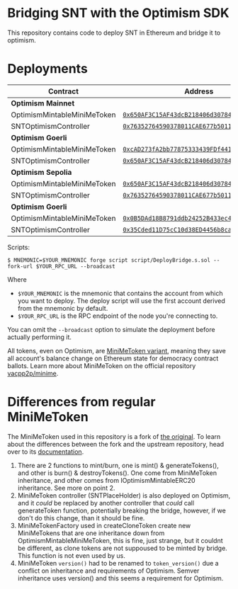 # Bridging SNT with the Optimism SDK

This repository contains code to deploy SNT in Ethereum and bridge it to optimism.

# Deployments

| **Contract**                | **Address**                                                                                                                                     | **Snapshot**                                                                                                 |
| --------------------------- | ----------------------------------------------------------------------------------------------------------------------------------------------- | ------------------------------------------------------------------------------------------------------------ |
| **Optimism Mainnet**        |                                                                                                                                                 |                                                                                                              |
| OptimismMintableMiniMeToken | [`0x650AF3C15AF43dcB218406d30784416D64Cfb6B2`](https://optimistic.etherscan.io/address/0x650AF3C15AF43dcB218406d30784416D64Cfb6B2)              | [`1b3159a`](https://github.com/logos-co/optimism-bridge-snt/commit/1b3159ad4113378d95452866c0c43ca19a05aadd) |
| SNTOptimismController       | [`0x76352764590378011CAE677b50110Ae02eDE2b62`](https://optimistic.etherscan.io/address/0x76352764590378011CAE677b50110Ae02eDE2b62#readContract) | [`1b3159a`](https://github.com/logos-co/optimism-bridge-snt/commit/1b3159ad4113378d95452866c0c43ca19a05aadd) |
| **Optimism Goerli**         |                                                                                                                                                 |                                                                                                              |
| OptimismMintableMiniMeToken | [`0xcAD273fA2bb77875333439FDf4417D995159c3E1`](https://goerli-optimism.etherscan.io/address/0xcAD273fA2bb77875333439FDf4417D995159c3E1)         | [`dc28b89`](https://github.com/logos-co/optimism-bridge-snt/commit/dc28b89d6af0b8f48397b3efaea5e338496e40eb) |
| SNTOptimismController       | [`0x650AF3C15AF43dcB218406d30784416D64Cfb6B2`](https://goerli-optimism.etherscan.io/address/0x650AF3C15AF43dcB218406d30784416D64Cfb6B2)         | [`dc28b89`](https://github.com/logos-co/optimism-bridge-snt/commit/dc28b89d6af0b8f48397b3efaea5e338496e40eb) |
| **Optimism Sepolia**        |                                                                                                                                                 |                                                                                                              |
| OptimismMintableMiniMeToken | [`0x650AF3C15AF43dcB218406d30784416D64Cfb6B2`](https://optimistic.etherscan.io/address/0x650AF3C15AF43dcB218406d30784416D64Cfb6B2)              | [`1b3159a`](https://github.com/logos-co/optimism-bridge-snt/commit/1b3159ad4113378d95452866c0c43ca19a05aadd) |
| SNTOptimismController       | [`0x76352764590378011CAE677b50110Ae02eDE2b62`](https://optimistic.etherscan.io/address/0x76352764590378011CAE677b50110Ae02eDE2b62#readContract) | [`1b3159a`](https://github.com/logos-co/optimism-bridge-snt/commit/1b3159ad4113378d95452866c0c43ca19a05aadd) |
| **Optimism Goerli**         |                                                                                                                                                 |                                                                                                              |
| OptimismMintableMiniMeToken | [`0x0B5DAd18B8791ddb24252B433ec4f21f9e6e5Ed0`](https://optimism-sepolia.blockscout.com/address/0x0B5DAd18B8791ddb24252B433ec4f21f9e6e5Ed0)      | [`b6f50cf`](https://github.com/logos-co/optimism-bridge-snt/commit/b6f50cff2daf7552d88dea2c1d9fa41f2b46acf1) |
| SNTOptimismController       | [`0x35Cded11D75cC10d38ED4456b8caDC9F36E85E42`](https://optimism-sepolia.blockscout.com/address/0x35Cded11D75cC10d38ED4456b8caDC9F36E85E42)      | [`b6f50cf`](https://github.com/logos-co/optimism-bridge-snt/commit/b6f50cff2daf7552d88dea2c1d9fa41f2b46acf1) |

Scripts:

```
$ MNEMONIC=$YOUR_MNEMONIC forge script script/DeployBridge.s.sol --fork-url $YOUR_RPC_URL --broadcast
```

Where

- `$YOUR_MNEMONIC` is the mnemonic that contains the account from which you want to deploy. The deploy script will use
  the first account derived from the mnemonic by default.
- `$YOUR_RPC_URL` is the RPC endpoint of the node you're connecting to.

You can omit the `--broadcast` option to simulate the deployment before actually performing it.

All tokens, even on Optimism, are [MiniMeToken variant](https://github.com/vacp2p/minime), meaning they save all
account's balance change on Ethereum state for democracy contract ballots. Learn more about MiniMeToken on the official
repository [vacpp2p/minime](https://github.com/vacp2p/minime).

# Differences from regular MiniMeToken

The MiniMeToken used in this repository is a fork of [the original](https://github.com/Giveth/minime). To learn about
the differences between the fork and the upstream repository, head over to its
[documentation](https://github.com/vacp2p/minime#readme).

1. There are 2 functions to mint/burn, one is mint() & generateTokens(), and other is burn() & destroyTokens(). One come
   from MiniMeToken inheritance, and other comes from IOptimismMintableERC20 inheritance. See more on point 2.
2. MiniMeToken controller (SNTPlaceHolder) is also deployed on Optimism, and it _could_ be replaced by another
   controller that _could_ call generateToken function, potentially breaking the bridge, however, if we don't do this
   change, than it should be fine.
3. MiniMeTokenFactory used in createCloneToken create new MiniMeTokens that are one inheritance down from
   OptimismMintableMiniMeToken, this is fine, just strange, but it couldnt be different, as clone tokens are not
   suppoused to be minted by bridge. This function is not even used by us.
4. MiniMeToken `version()` had to be renamed to `token_version()` due a conflict on inheritance and requirements of
   Optimism. Semver inheritance uses version() and this seems a requirement for Optimism.
